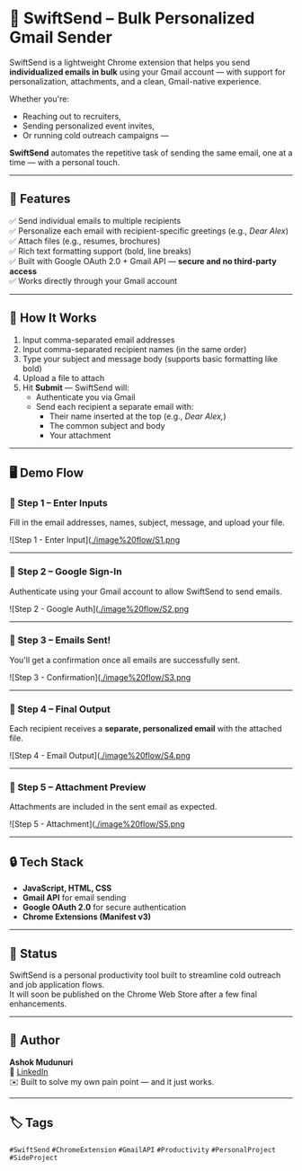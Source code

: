 

# 🚀 SwiftSend – Bulk Personalized Gmail Sender

SwiftSend is a lightweight Chrome extension that helps you send **individualized emails in bulk** using your Gmail account — with support for personalization, attachments, and a clean, Gmail-native experience.

Whether you're:
- Reaching out to recruiters,
- Sending personalized event invites,
- Or running cold outreach campaigns —

**SwiftSend** automates the repetitive task of sending the same email, one at a time — with a personal touch.

---

## 🔑 Features

✅ Send individual emails to multiple recipients  
✅ Personalize each email with recipient-specific greetings (e.g., *Dear Alex*)  
✅ Attach files (e.g., resumes, brochures)  
✅ Rich text formatting support (bold, line breaks)  
✅ Built with Google OAuth 2.0 + Gmail API — **secure and no third-party access**  
✅ Works directly through your Gmail account  

---

## 🧠 How It Works

1. Input comma-separated email addresses  
2. Input comma-separated recipient names (in the same order)  
3. Type your subject and message body (supports basic formatting like bold)  
4. Upload a file to attach  
5. Hit **Submit** — SwiftSend will:
   - Authenticate you via Gmail
   - Send each recipient a separate email with:
     - Their name inserted at the top (e.g., *Dear Alex,*)
     - The common subject and body
     - Your attachment

---

## 🖥️ Demo Flow

### 🔹 Step 1 – Enter Inputs
Fill in the email addresses, names, subject, message, and upload your file.

![Step 1 - Enter Input]([./image%20flow/S1.png](https://github.com/AshokVarma77/SwiftSend/blob/37a6788952710a973879d57c5b79a2b64e5b69c0/ImageFlow/S1.png])

---

### 🔹 Step 2 – Google Sign-In
Authenticate using your Gmail account to allow SwiftSend to send emails.

![Step 2 - Google Auth]([./image%20flow/S2.png](https://github.com/AshokVarma77/SwiftSend/blob/37a6788952710a973879d57c5b79a2b64e5b69c0/ImageFlow/S2.png])

---

### 🔹 Step 3 – Emails Sent!
You'll get a confirmation once all emails are successfully sent.

![Step 3 - Confirmation]([./image%20flow/S3.png](https://github.com/AshokVarma77/SwiftSend/blob/37a6788952710a973879d57c5b79a2b64e5b69c0/ImageFlow/S3.png])

---

### 🔹 Step 4 – Final Output
Each recipient receives a **separate, personalized email** with the attached file.

![Step 4 - Email Output]([./image%20flow/S4.png](https://github.com/AshokVarma77/SwiftSend/blob/37a6788952710a973879d57c5b79a2b64e5b69c0/ImageFlow/S4.png])

---

### 🔹 Step 5 – Attachment Preview
Attachments are included in the sent email as expected.

![Step 5 - Attachment]([./image%20flow/S5.png](https://github.com/AshokVarma77/SwiftSend/blob/37a6788952710a973879d57c5b79a2b64e5b69c0/ImageFlow/S5.png])

---

## 🔒 Tech Stack

- **JavaScript, HTML, CSS**
- **Gmail API** for email sending
- **Google OAuth 2.0** for secure authentication
- **Chrome Extensions (Manifest v3)**

---

## 🎯 Status

SwiftSend is a personal productivity tool built to streamline cold outreach and job application flows.  
It will soon be published on the Chrome Web Store after a few final enhancements.

---

## 🙌 Author

**Ashok Mudunuri**  
💼 [LinkedIn](https://www.linkedin.com/in/ashokmudunuri/)  
✉️ Built to solve my own pain point — and it just works.

---

## 🏷️ Tags

`#SwiftSend` `#ChromeExtension` `#GmailAPI` `#Productivity` `#PersonalProject` `#SideProject`
